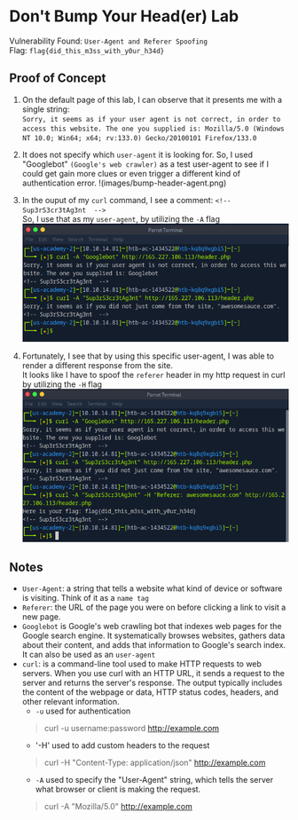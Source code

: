 # Don't Bump Your Head(er) Lab
Vulnerability Found: `User-Agent and Referer Spoofing`  
Flag: `flag{did_this_m3ss_with_y0ur_h34d}`

## Proof of Concept
1. On the default page of this lab, I can observe that it presents me with a single string:   
`Sorry, it seems as if your user agent is not correct, in order to access this website. The one you supplied is: Mozilla/5.0 (Windows NT 10.0; Win64; x64; rv:133.0) Gecko/20100101 Firefox/133.0`

2. It does not specify which `user-agent` it is looking for. So, I used "Googlebot" `(Google's web crawler)` as a test user-agent to see if I could get gain more clues or even trigger a different kind of authentication error.
!(images/bump-header-agent.png)

3. In the ouput of my `curl` command, I see a comment: 
`<!-- Sup3rS3cr3tAg3nt  -->`   
So, I use that as my `user-agent`, by utilizing the `-A` flag  
![descript](images/bump-header-referer.png)

4. Fortunately, I see that by using this specific user-agent, I was able to render a different response from the site.  
It looks like I have to spoof the `referer` header in my http request in curl by utilizing the `-H` flag  
![descript](images/bump-header-flag.png)

## Notes
* `User-Agent`: a string that tells a website what kind of device or software is visiting. Think of it as a `name tag`
* `Referer`: the URL of the page you were on before clicking a link to visit a new page.
* `Googlebot` is Google's web crawling bot that indexes web pages for the Google search engine. It systematically browses websites, gathers data about their content, and adds that information to Google's search index. It can also be used as an `user-agent`
* `curl`: is a command-line tool used to make HTTP requests to web servers. When you use curl with an HTTP URL, it sends a request to the server and returns the server's response. The output typically includes the content of the webpage or data, HTTP status codes, headers, and other relevant information.
	* `-u` used for authentication
	> curl -u username:password http://example.com
	* '-H' used to add custom headers to the request 
	> curl -H "Content-Type: application/json" http://example.com
	* `-A` used to specify the "User-Agent" string, which tells the server what browser or client is making the request.
	> curl -A "Mozilla/5.0" http://example.com
